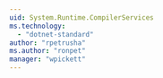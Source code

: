 ```yaml
---
uid: System.Runtime.CompilerServices
ms.technology: 
  - "dotnet-standard"
author: "rpetrusha"
ms.author: "ronpet"
manager: "wpickett"
---
```

